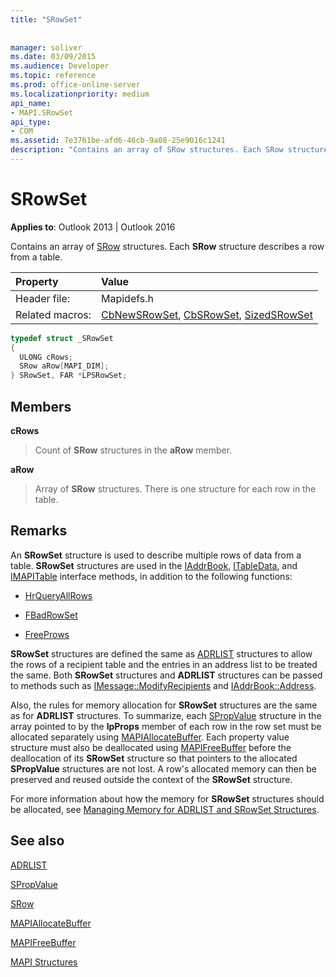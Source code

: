 ```yaml
---
title: "SRowSet"
 
 
manager: soliver
ms.date: 03/09/2015
ms.audience: Developer
ms.topic: reference
ms.prod: office-online-server
ms.localizationpriority: medium
api_name:
- MAPI.SRowSet
api_type:
- COM
ms.assetid: 7e3761be-afd6-46cb-9a08-25e9016c1241
description: "Contains an array of SRow structures. Each SRow structure describes a row from a table."
---
```


# SRowSet

  
  
**Applies to**: Outlook 2013 | Outlook 2016 
  
Contains an array of [SRow](srow.md) structures. Each **SRow** structure describes a row from a table. 
  
|Property |Value |
|:-----|:-----|
|Header file:  <br/> |Mapidefs.h  <br/> |
|Related macros:  <br/> |[CbNewSRowSet](cbnewsrowset.md), [CbSRowSet](cbsrowset.md), [SizedSRowSet](sizedsrowset.md) <br/> |
   
```cpp
typedef struct _SRowSet
{
  ULONG cRows;
  SRow aRow[MAPI_DIM];
} SRowSet, FAR *LPSRowSet;

```

## Members

 **cRows**
  
> Count of **SRow** structures in the **aRow** member. 
    
 **aRow**
  
> Array of **SRow** structures. There is one structure for each row in the table. 
    
## Remarks

An **SRowSet** structure is used to describe multiple rows of data from a table. **SRowSet** structures are used in the [IAddrBook](iaddrbookimapiprop.md), [ITableData](itabledataiunknown.md), and [IMAPITable](imapitableiunknown.md) interface methods, in addition to the following functions: 
  
- [HrQueryAllRows](hrqueryallrows.md)
    
- [FBadRowSet](fbadrowset.md)
    
- [FreeProws](freeprows.md)
    
 **SRowSet** structures are defined the same as [ADRLIST](adrlist.md) structures to allow the rows of a recipient table and the entries in an address list to be treated the same. Both **SRowSet** structures and **ADRLIST** structures can be passed to methods such as [IMessage::ModifyRecipients](imessage-modifyrecipients.md) and [IAddrBook::Address](iaddrbook-address.md). 
  
Also, the rules for memory allocation for **SRowSet** structures are the same as for **ADRLIST** structures. To summarize, each [SPropValue](spropvalue.md) structure in the array pointed to by the **lpProps** member of each row in the row set must be allocated separately using [MAPIAllocateBuffer](mapiallocatebuffer.md). Each property value structure must also be deallocated using [MAPIFreeBuffer](mapifreebuffer.md) before the deallocation of its **SRowSet** structure so that pointers to the allocated **SPropValue** structures are not lost. A row's allocated memory can then be preserved and reused outside the context of the **SRowSet** structure. 
  
For more information about how the memory for **SRowSet** structures should be allocated, see [Managing Memory for ADRLIST and SRowSet Structures](managing-memory-for-adrlist-and-srowset-structures.md). 
  
## See also



[ADRLIST](adrlist.md)
  
[SPropValue](spropvalue.md)
  
[SRow](srow.md)
  
[MAPIAllocateBuffer](mapiallocatebuffer.md)
  
[MAPIFreeBuffer](mapifreebuffer.md)


[MAPI Structures](mapi-structures.md)

